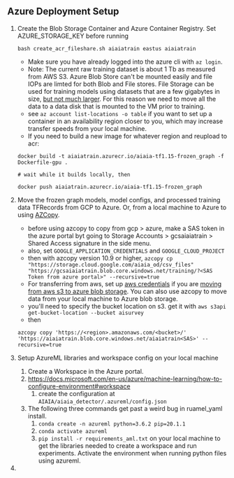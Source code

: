 ## Azure Deployment Setup

1. Create the Blob Storage Container and Azure Container Registry.  Set AZURE_STORAGE_KEY before running
    ```
    bash create_acr_fileshare.sh aiaiatrain eastus aiaiatrain
    ```
    - Make sure you have already logged into the azure cli with `az login`.
    - Note: The current raw training dataset is about 1 Tb as measured from AWS S3. Azure Blob Store can't be mounted easily and file IOPs are limted for both Blob and File stores. File Storage can be used for training models using datasets that are a few gigabytes in size, [but not much larger](https://github.com/Azure/kubeflow-labs/tree/master/10-going-further). For this reason we need to move all the data to a data disk that is mounted to the VM prior to training.
    - see `az account list-locations -o table` if you want to set up a container in an availability region closer to you, which may increase transfer speeds from your local machine.
    - If you need to build a new image for whatever region and reupload to acr:
    ```
    docker build -t aiaiatrain.azurecr.io/aiaia-tf1.15-frozen_graph -f Dockerfile-gpu .

    # wait while it builds locally, then

    docker push aiaiatrain.azurecr.io/aiaia-tf1.15-frozen_graph

    ```

2. Move the frozen graph models, model configs, and processed training data TFRecords from GCP to Azure. Or, from a local machine to Azure to using [AZCopy](https://docs.microsoft.com/en-us/azure/storage/common/storage-use-azcopy-v10).
   -  before using azcopy to copy from gcp > azure, make a SAS token in the azure portal byt going to Storage Accounts > gcsaiaiatrain > Shared Access signature in the side menu.
   -  also, set `GOOGLE_APPLICATION_CREDENTIALS` and `GOOGLE_CLOUD_PROJECT`
   -  then with azcopy version 10.9 or higher, `azcopy cp "https://storage.cloud.google.com/aiaia_od/csv_files" "https://gcsaiaiatrain.blob.core.windows.net/training/?<SAS Token from azure portal>" --recursive=true`
   -  For transferring from aws, set up [aws credentials](https://docs.aws.amazon.com/cli/latest/userguide/cli-configure-profiles.html) if you are [moving from aws s3 to azure blob storage](https://azure.microsoft.com/en-us/blog/move-your-data-from-aws-s3-to-azure-storage-using-azcopy/). You can also use azcopy to move data from your local machine to Azure blob storage.
   -  you'll need to specify the bucket location on s3. get it with `aws s3api get-bucket-location --bucket aisurvey`
   -  then
   ```
   azcopy copy 'https://<region>.amazonaws.com/<bucket>/' 'https://aiaiatrain.blob.core.windows.net/aiaiatrain<SAS>' --recursive=true
   ```

3. Setup AzureML libraries and workspace config on your local machine
   1. Create a Workspace in the Azure portal.
   2. https://docs.microsoft.com/en-us/azure/machine-learning/how-to-configure-environment#workspace
      1. create the configuration at `AIAIA/aiaia_detector/.azureml/config.json`
   3. The following three commands get past a weird bug in ruamel_yaml install. 
      1. `conda create -n azureml python=3.6.2 pip=20.1.1`
      2. `conda activate azureml`
      3. `pip install -r requirements_aml.txt` on your local machine to get the libraries needed to create a workspace and run experiments. Activate the environment when running python files using azureml.

4. 
